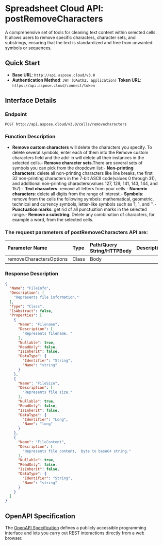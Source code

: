 # **Spreadsheet Cloud API: postRemoveCharacters**

A comprehensive set of tools for cleaning text content within selected cells. It allows users to remove specific characters, character sets, and substrings, ensuring that the text is standardized and free from unwanted symbols or sequences. 


## **Quick Start**

- **Base URL**: `http://api.aspose.cloud/v3.0`
- **Authentication Method**: `JWT (OAuth2, application)`  **Token URL**: `https://api.aspose.cloud/connect/token`
## **Interface Details**

### **Endpoint** 

```
POST http://api.aspose.cloud/v3.0/cells/removecharacters
```
### **Function Description**
- **Remove custom characters** will delete the characters you specify. To delete several symbols, enter each of them into the Remove custom characters field and the add-in will delete all their instances in the selected cells.- **Remove character sets**.There are several sets of symbols you can pick from the dropdown list:- **Non-printing characters**: delete all non-printing characters like line breaks, the first 32 non-printing characters in the 7-bit ASCII code(values 0 through 31), and additional non-printing characters(values 127, 129, 141, 143, 144, and 157).- **Text characters**: remove all letters from your cells.- **Numeric characters**: delete all digits from the range of interest.- **Symbols**: remove from the cells the following symbols: mathematical, geometric, technical and currency symbols, letter-like symbols such as ?, 1, and ™.- **Punctuation marks**: get rid of all punctuation marks in the selected range.- **Remove a substring**. Delete any combination of characters, for example a word, from the selected cells.

### The request parameters of **postRemoveCharacters** API are: 

| Parameter Name | Type | Path/Query String/HTTPBody | Description | 
| :- | :- | :- |:- | 
|removeCharactersOptions|Class|Body||

### **Response Description**
```json
{
  "Name": "FileInfo",
  "Description": [
    "Represents file information."
  ],
  "Type": "Class",
  "IsAbstract": false,
  "Properties": [
    {
      "Name": "Filename",
      "Description": [
        "Represents filename. "
      ],
      "Nullable": true,
      "ReadOnly": false,
      "IsInherit": false,
      "DataType": {
        "Identifier": "String",
        "Name": "string"
      }
    },
    {
      "Name": "FileSize",
      "Description": [
        "Represents file size."
      ],
      "Nullable": true,
      "ReadOnly": false,
      "IsInherit": false,
      "DataType": {
        "Identifier": "Long",
        "Name": "long"
      }
    },
    {
      "Name": "FileContent",
      "Description": [
        "Represents file content,  byte to base64 string."
      ],
      "Nullable": true,
      "ReadOnly": false,
      "IsInherit": false,
      "DataType": {
        "Identifier": "String",
        "Name": "string"
      }
    }
  ]
}
```


## OpenAPI Specification

The [OpenAPI Specification](https://reference.aspose.cloud/cells/#/TextProcessingController/PostRemoveCharacters) defines a publicly accessible programming interface and lets you carry out REST interactions directly from a web browser.
